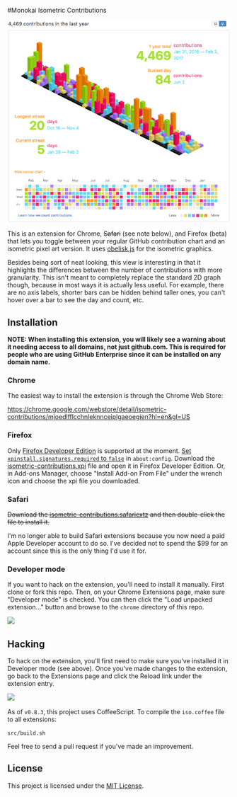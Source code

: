 #Monokai Isometric Contributions

<p align="center">
  <img src="screenshot.png"></img>
</p>

This is an extension for Chrome, ~~Safari~~ (see note below), and Firefox (beta) that lets you toggle between your regular GitHub contribution chart and an isometric pixel art version. It uses [obelisk.js](https://github.com/nosir/obelisk.js) for the isometric graphics.

Besides being sort of neat looking, this view is interesting in that it highlights the differences between the number of contributions with more granularity. This isn't meant to completely replace the standard 2D graph though, because in most ways it is actually less useful. For example, there are no axis labels, shorter bars can be hidden behind taller ones, you can't hover over a bar to see the day and count, etc.

## Installation

**NOTE: When installing this extension, you will likely see a warning about it needing access to all domains, not just github.com. This is required for people who are using GitHub Enterprise since it can be installed on any domain name.**

### Chrome

The easiest way to install the extension is through the Chrome Web Store:

https://chrome.google.com/webstore/detail/isometric-contributions/mjoedlfflcchnleknnceiplgaeoegien?hl=en&gl=US

### Firefox

Only [Firefox Developer Edition](https://www.mozilla.org/firefox/developer/) is supported at the moment. [Set `xpinstall.signatures.required` to `false`](https://developer.mozilla.org/Add-ons/WebExtensions/Prerequisites) in `about:config`. Download the [isometric-contributions.xpi](https://github.com/jasonlong/isometric-contributions/blob/master/firefox/isometric-contributions.xpi?raw=true) file and open it in Firefox Developer Edition. Or, in Add-ons Manager, choose "Install Add-on From File" under the wrench icon and choose the xpi file you downloaded.

### Safari

~~Download the [isometric-contributions.safariextz](https://github.com/jasonlong/isometric-contributions/blob/master/safari/isometric-contributions.safariextz?raw=true) and then double-click the file to install it.~~

I'm no longer able to build Safari extensions because you now need a paid Apple Developer account to do so. I've decided not to spend the $99 for an account since this is the only thing I'd use it for.

### Developer mode

If you want to hack on the extension, you'll need to install it manually. First clone or fork this repo. Then, on your Chrome Extensions page, make sure "Developer mode" is checked. You can then click the "Load unpacked extension..." button and browse to the `chrome` directory of this repo.

![](http://cl.ly/image/0J0p1H2u0F0E/content)

## Hacking

To hack on the extension, you'll first need to make sure you've installed it in Developer mode (see above). Once you've made changes to the extension, go back to the Extensions page and click the Reload link under the extension entry.

![](http://cl.ly/image/10370H2B2Q1G/content)

As of `v0.8.3`, this project uses CoffeeScript. To compile the `iso.coffee` file to all extensions:

    src/build.sh


Feel free to send a pull request if you've made an improvement.

## License

This project is licensed under the [MIT License](http://opensource.org/licenses/MIT).
